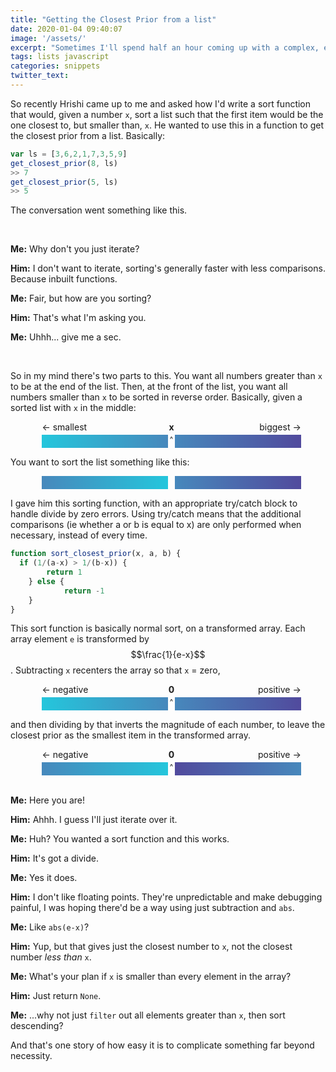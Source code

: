 ```yaml
---
title: "Getting the Closest Prior from a list"
date: 2020-01-04 09:40:07
image: '/assets/'
excerpt: "Sometimes I'll spend half an hour coming up with a complex, elegant solution to a problem, then instantly be hit by a simple fix that makes all that work worthless."
tags: lists javascript
categories: snippets
twitter_text:
---
```


So recently Hrishi came up to me and asked how I'd write a sort function that would, given a number `x`, sort a list such that the first item would be the one closest to, but smaller than, `x`. He wanted to use this in a function to get the closest prior from a list. Basically:

~~~javascript
var ls = [3,6,2,1,7,3,5,9]
get_closest_prior(8, ls)
>> 7
get_closest_prior(5, ls)
>> 5
~~~

The conversation went something like this.

<br>

**Me:** Why don't you just iterate?

**Him:**  I don't want to iterate, sorting's generally faster with less comparisons. Because inbuilt functions.

**Me:** Fair, but how are you sorting?

**Him:** That's what I'm asking you.

**Me:** Uhhh... give me a sec.

<br>

So in my mind there's two parts to this. You want all numbers greater than `x` to be at the end of the list. Then, at the front of the list, you want all numbers smaller than `x` to be sorted in reverse order. Basically, given a sorted list with `x` in the middle:

<div style="height:1.5em;width:100%"> 
  <div style="height:1.5em;width:40%;margin-left:10%;float:left">&larr; smallest</div>
  <div style="height:1.5em;width:0.8em;float:left;text-align:center"><strong>x</strong></div>
  <div style="height:1.5em;width:40%;float:left;text-align:right">biggest &rarr;</div>
</div> 
<div style="height:1.5em;width:100%"> 
  <div style="background:linear-gradient(to right, #24C6DC, #4788bc); height:1.5em;width:40%;margin-left:10%;float:left"></div>
  <div style="height:1.5em;width:0.8em;float:left;text-align:center
"><sup>^</sup></div>
  <div style="background:linear-gradient(to right, #4788bc, #514A9D); height:1.5em;width:40%;float:left"></div>
</div> 

You want to sort the list something like this:

<div style="height:1.5em;width:100%"> 
  <div style="background:linear-gradient(to right, #4788bc, #24C6DC); height:1.5em;width:40%;margin-left:10%;float:left"></div><div style="height:1.5em;width:0.8em;float:left;text-align:center"></div>
  <div style="background:linear-gradient(to right, #4788bc, #514A9D); height:1.5em;width:40%;float:left"></div>
</div> 

I gave him this sorting function, with an appropriate try/catch block to handle divide by zero errors. Using try/catch means that the additional comparisons (ie whether a or b is equal to x) are only performed when necessary, instead of every time.

~~~javascript
function sort_closest_prior(x, a, b) {
  if (1/(a-x) > 1/(b-x)) {
        return 1
    } else {
   			return -1
    }
}
~~~

This sort function is basically normal sort, on a transformed array. Each array element `e` is transformed by $$\frac{1}{e-x}$$. Subtracting `x` recenters the array so that `x` = zero,

<div style="height:1.5em;width:100%"> 
  <div style="height:1.5em;width:40%;margin-left:10%;float:left">&larr; negative</div>
  <div style="height:1.5em;width:0.8em;float:left;text-align:center"><strong>0</strong></div>
  <div style="height:1.5em;width:40%;float:left;text-align:right">positive &rarr;</div>
</div> 
<div style="height:1.5em;width:100%"> 
  <div style="background:linear-gradient(to right, #24C6DC, #4788bc); height:1.5em;width:40%;margin-left:10%;float:left"></div>
  <div style="height:1.5em;width:0.8em;float:left;text-align:center"> <sup>^</sup></div>
  <div style="background:linear-gradient(to right, #4788bc, #514A9D); height:1.5em;width:40%;float:left"></div>
</div> 

and then dividing by that inverts the magnitude of each number, to leave the closest prior as the smallest item in the transformed array.

<div style="height:1.5em;width:100%"> 
  <div style="height:1.5em;width:40%;margin-left:10%;float:left">&larr; negative</div>
  <div style="height:1.5em;width:0.8em;float:left;text-align:center"><strong>0</strong></div>
  <div style="height:1.5em;width:40%;float:left;text-align:right">positive &rarr;</div>
</div> 
<div style="height:1.5em;width:100%"> 
  <div style="background:linear-gradient(to right, #4788bc, #24C6DC); height:1.5em;width:40%;margin-left:10%;float:left"></div>
  <div style="height:1.5em;width:0.8em;float:left;text-align:center
"><sup>^</sup></div>
  <div style="background:linear-gradient(to right, #514A9D, #4788bc); height:1.5em;width:40%;float:left"></div>
</div> 

<br>

**Me:** Here you are!

**Him:** Ahhh. I guess I'll just iterate over it.

**Me:** Huh? You wanted a sort function and this works.

**Him:** It's got a divide.

**Me:** Yes it does.

**Him:** I don't like floating points. They're unpredictable and make debugging painful, I was hoping there'd be a way using just subtraction and `abs`.

**Me:** Like `abs(e-x)`?

**Him:** Yup, but that gives just the closest number to `x`, not the closest number *less than* `x`.

**Me:** What's your plan if `x` is smaller than every element in the array?

**Him:** Just return `None`.

**Me:** ...why not just `filter` out all elements greater than `x`, then sort descending?



And that's one story of how easy it is to complicate something far beyond necessity.

































































